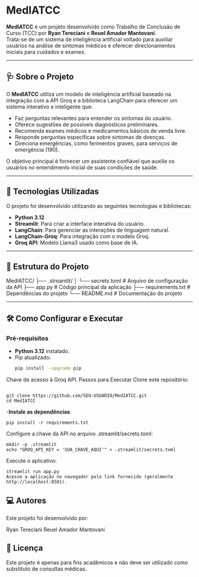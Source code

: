 # MedIATCC

**MedIATCC** é um projeto desenvolvido como Trabalho de Conclusão de Curso (TCC) por **Ryan Tereciani** e **Reuel Amador Mantovani**.  
Trata-se de um sistema de inteligência artificial voltado para auxiliar usuários na análise de sintomas médicos e oferecer direcionamentos iniciais para cuidados e exames.

---

## 🩺 **Sobre o Projeto**

O **MedIATCC** utiliza um modelo de inteligência artificial baseado na integração com a API Groq e a biblioteca LangChain para oferecer um sistema interativo e inteligente que:

- Faz perguntas relevantes para entender os sintomas do usuário.
- Oferece sugestões de possíveis diagnósticos preliminares.
- Recomenda exames médicos e medicamentos básicos de venda livre.
- Responde perguntas específicas sobre sintomas de doenças.
- Direciona emergências, como ferimentos graves, para serviços de emergência (190).

O objetivo principal é fornecer um assistente confiável que auxilie os usuários no entendimento inicial de suas condições de saúde.

---

## 🚀 **Tecnologias Utilizadas**

O projeto foi desenvolvido utilizando as seguintes tecnologias e bibliotecas:

- **Python 3.12**
- **Streamlit**: Para criar a interface interativa do usuário.
- **LangChain**: Para gerenciar as interações de linguagem natural.
- **LangChain-Groq**: Para integração com o modelo Groq.
- **Groq API**: Modelo Llama3 usado como base de IA.

---

## 📂 **Estrutura do Projeto**

MedIATCC/
├── .streamlit/
│   └── secrets.toml        # Arquivo de configuração da API
├── app.py                  # Código principal da aplicação
├── requirements.txt        # Dependências do projeto
└── README.md               # Documentação do projeto




---

## 🛠️ **Como Configurar e Executar**

### Pré-requisitos

- **Python 3.12** instalado.
- Pip atualizado:
  ```bash
  pip install --upgrade pip
Chave de acesso à Groq API.
Passos para Executar
Clone este repositório:

```

git clone https://github.com/SEU-USUARIO/MedIATCC.git
cd MedIATCC
```
-**Instale as dependências**:

```
pip install -r requirements.txt
```
Configure a chave da API no arquivo .streamlit/secrets.toml:

```
mkdir -p .streamlit
echo "GROQ_API_KEY = 'SUA_CHAVE_AQUI'" > .streamlit/secrets.toml
```
Execute o aplicativo:

```
streamlit run app.py
Acesse a aplicação no navegador pelo link fornecido (geralmente http://localhost:8501).
```

## 💻 **Autores**
Este projeto foi desenvolvido por:

Ryan Tereciani
Reuel Amador Mantovani

## 📜 **Licença**
Este projeto é apenas para fins acadêmicos e não deve ser utilizado como substituto de consultas médicas.

